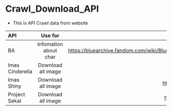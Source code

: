 # Crawl_Download_API

 - This is API Crawl data from website 
  



| API | Use for | Link website crawl |
| :---         |     :---:      |          ---: |
| BA  | Infomation about char  | https://bluearchive.fandom.com/wiki/Blue_Archive/Student_Profile |
| Imas Cinderella  | Download all image | https://starlight.kirara.ca/ | 
| Imas Shiny  | Download all image | https://imassc.gamedbs.jp/ | 
| Project Sekai  | Download all image | https://pjsekai.gamedbs.jp | 



